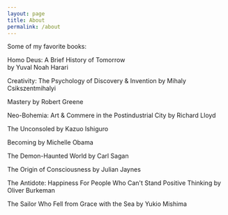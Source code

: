 ```yaml
---
layout: page
title: About
permalink: /about
---
```

<div class="whatevs">
<p>
Some of my favorite books:<br>

Homo Deus: A Brief History of Tomorrow<br>
by Yuval Noah Harari

Creativity: The Psychology of Discovery & Invention
by Mihaly Csikszentmihalyi

Mastery
by Robert Greene

Neo-Bohemia: Art & Commere in the Postindustrial City
by Richard Lloyd

The Unconsoled
by Kazuo Ishiguro

Becoming
by Michelle Obama

The Demon-Haunted World
by Carl Sagan

The Origin of Consciousness
by Julian Jaynes

The Antidote:  Happiness For People Who Can't Stand Positive Thinking
by Oliver Burkeman

The Sailor Who Fell from Grace with the Sea
by Yukio Mishima

</p>
</div>

<!-- 
This is the base Jekyll theme. You can find out more info about customizing your Jekyll theme, as well as basic Jekyll usage documentation at [jekyllrb.com](https://jekyllrb.com/)

You can find the source code for Minima at GitHub:
[jekyll][jekyll-organization] /
[minima](https://github.com/jekyll/minima)

You can find the source code for Jekyll at GitHub:
[jekyll][jekyll-organization] /
[jekyll](https://github.com/jekyll/jekyll)


[jekyll-organization]: https://github.com/jekyll
-->